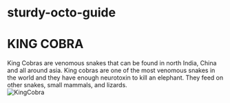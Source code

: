 # sturdy-octo-guide

# KING COBRA
King Cobras are venomous snakes that can be found in north India, China and all around asia. King cobras are one of the most venomous snakes in the world and they have enough neurotoxin to kill an elephant. They feed on other snakes, small mammals, and lizards.   
 ![KingCobra](https://user-images.githubusercontent.com/94389093/142032551-9995a18f-3d85-434d-af6c-0413bc12472e.png)
